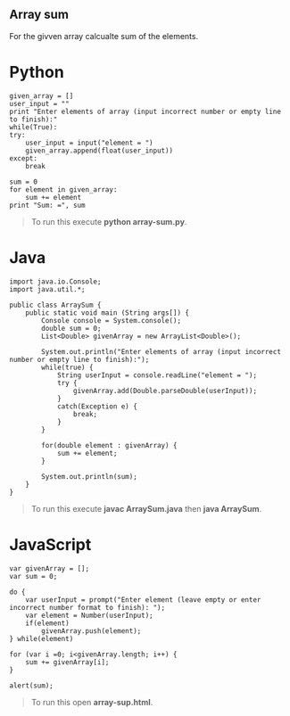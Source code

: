 Array sum
---------

For the givven array calcualte sum of the elements.

# Python

    given_array = []
    user_input = ""
    print "Enter elements of array (input incorrect number or empty line to finish):"
    while(True):
    try:
        user_input = input("element = ")
        given_array.append(float(user_input))
    except:
        break

    sum = 0
    for element in given_array:
        sum += element
    print "Sum: =", sum

> To run this execute **python array-sum.py**.

# Java

    import java.io.Console;
    import java.util.*;
    
    public class ArraySum {
        public static void main (String args[]) {
            Console console = System.console();
            double sum = 0;
            List<Double> givenArray = new ArrayList<Double>();
            
            System.out.println("Enter elements of array (input incorrect number or empty line to finish):");
            while(true) {
                String userInput = console.readLine("element = ");
                try {
                    givenArray.add(Double.parseDouble(userInput));
                }
                catch(Exception e) {
                    break;
                }
            }
            
            for(double element : givenArray) {
                sum += element;
            }
            
            System.out.println(sum);
        }
    }

> To run this execute **javac ArraySum.java** then **java ArraySum**.

# JavaScript

    var givenArray = [];
    var sum = 0;
    
    do {
        var userInput = prompt("Enter element (leave empty or enter incorrect number format to finish): ");
        var element = Number(userInput);
        if(element)
            givenArray.push(element);
    } while(element)
    
    for (var i =0; i<givenArray.length; i++) {
        sum += givenArray[i];
    }
    
    alert(sum);

> To run this open **array-sup.html**.
